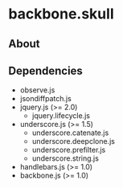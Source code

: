 backbone.skull
==============

## About

## Dependencies

* observe.js
* jsondiffpatch.js
* jquery.js (>= 2.0)
  * jquery.lifecycle.js
* underscore.js (>= 1.5)
  * underscore.catenate.js
  * underscore.deepclone.js
  * underscore.prefilter.js
  * underscore.string.js
* handlebars.js (>= 1.0)
* backbone.js (>= 1.0)
